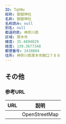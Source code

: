 ```yaml
---
ID: TqhNv
総称: 御嶽神社
名称: 御嶽神社
名称読み: null
別名: null
都道府県: 神奈川県
区域: 厚木市
緯度: 35.4894829
経度: 139.3677348
郵便番号: 2430804
住所: 神奈川県厚木市関口７８８
---
```


## その他

### 参考URL

| URL | 説明          |
| --- | ------------- |
|     | OpenStreetMap |
